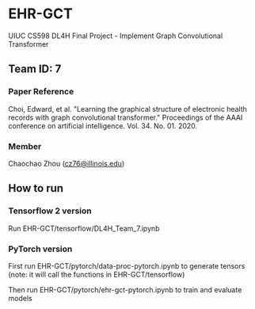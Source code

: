 # EHR-GCT
UIUC CS598 DL4H Final Project - Implement Graph Convolutional Transformer

## Team ID: 7
### Paper Reference
Choi, Edward, et al. "Learning the graphical structure of electronic health records with graph convolutional transformer." Proceedings of the AAAI conference on artificial intelligence. Vol. 34. No. 01. 2020.
### Member
Chaochao Zhou (cz76@illinois.edu)

## How to run
### Tensorflow 2 version
Run EHR-GCT/tensorflow/DL4H_Team_7.ipynb 

### PyTorch version
First run EHR-GCT/pytorch/data-proc-pytorch.ipynb to generate tensors (note: it will call the functions in EHR-GCT/tensorflow)

Then run EHR-GCT/pytorch/ehr-gct-pytorch.ipynb to train and evaluate models
